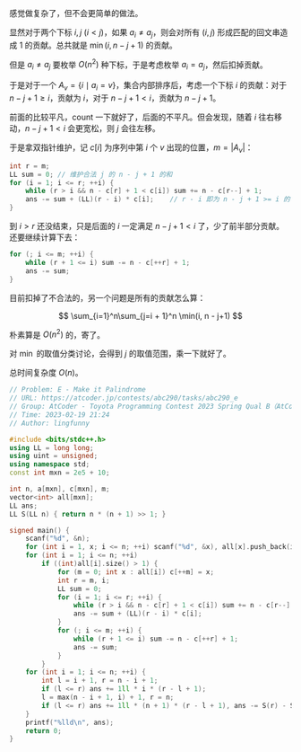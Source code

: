感觉做复杂了，但不会更简单的做法。

显然对于两个下标 $i, j~(i<j)$，如果 $a_i\neq a_j$，则会对所有 $(i, j)$ 形成匹配的回文串造成 $1$ 的贡献。总共就是 $\min(i, n - j + 1)$ 的贡献。

但是 $a_i\neq a_j$ 要枚举 $O(n^2)$ 种下标，于是考虑枚举 $a_i = a_j$，然后扣掉贡献。

于是对于一个 $A_v = \{i\mid a_i = v\}$，集合内部排序后，考虑一个下标 $i$ 的贡献：对于 $n-j+1\ge i$，贡献为 $i$，对于 $n-j+1<i$，贡献为 $n-j+1$。

前面的比较平凡，count 一下就好了，后面的不平凡。但会发现，随着 $i$ 往右移动，$n - j + 1 < i$ 会更宽松，则 $j$ 会往左移。

于是拿双指针维护，记 $c[i]$ 为序列中第 $i$ 个 $v$ 出现的位置，$m=\vert A_v\vert$：

```cpp
int r = m;
LL sum = 0;	// 维护合法 j 的 n - j + 1 的和
for (i = 1; i <= r; ++i) {
	while (r > i && n - c[r] + 1 < c[i]) sum += n - c[r--] + 1;
	ans -= sum + (LL)(r - i) * c[i];	// r - i 即为 n - j + 1 >= i 的 j 的数量
}
```

到 $i > r$ 还没结束，只是后面的 $i$ 一定满足 $n - j + 1 < i$ 了，少了前半部分贡献。还要继续计算下去：

```cpp
for (; i <= m; ++i) {
	while (r + 1 <= i) sum -= n - c[++r] + 1;
	ans -= sum;
}
```

目前扣掉了不合法的，另一个问题是所有的贡献怎么算：

$$
\sum_{i=1}^n\sum_{j=i + 1}^n \min(i, n - j+1)
$$

朴素算是 $O(n^2)$ 的，寄了。

对 $\min$ 的取值分类讨论，会得到 $j$ 的取值范围，乘一下就好了。

总时间复杂度 $O(n)$。
```cpp
// Problem: E - Make it Palindrome
// URL: https://atcoder.jp/contests/abc290/tasks/abc290_e
// Group: AtCoder - Toyota Programming Contest 2023 Spring Qual B（AtCoder Beginner Contest 290）
// Time: 2023-02-19 21:24
// Author: lingfunny

#include <bits/stdc++.h>
using LL = long long;
using uint = unsigned;
using namespace std;
const int mxn = 2e5 + 10;

int n, a[mxn], c[mxn], m;
vector<int> all[mxn];
LL ans;
LL S(LL n) { return n * (n + 1) >> 1; }

signed main() {
	scanf("%d", &n);
	for (int i = 1, x; i <= n; ++i) scanf("%d", &x), all[x].push_back(i);
	for (int i = 1; i <= n; ++i)
		if ((int)all[i].size() > 1) {
			for (m = 0; int x : all[i]) c[++m] = x;
			int r = m, i;
			LL sum = 0;
			for (i = 1; i <= r; ++i) {
				while (r > i && n - c[r] + 1 < c[i]) sum += n - c[r--] + 1;
				ans -= sum + (LL)(r - i) * c[i];
			}
			for (; i <= m; ++i) {
				while (r + 1 <= i) sum -= n - c[++r] + 1;
				ans -= sum;
			}
		}
	for (int i = 1; i <= n; ++i) {
		int l = i + 1, r = n - i + 1;
		if (l <= r) ans += 1ll * i * (r - l + 1);
		l = max(n - i + 1, i) + 1, r = n;
		if (l <= r) ans += 1ll * (n + 1) * (r - l + 1), ans -= S(r) - S(l - 1);
	}
	printf("%lld\n", ans);
	return 0;
}
```